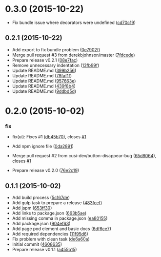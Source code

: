 <a name="0.3.0"></a>
# 0.3.0 (2015-10-22)


* Fix bundle issue where decorators were undefined ([cd70c19](https://github.com/cusi-dev/page-pod/commit/cd70c19))



<a name="0.2.1"></a>
## 0.2.1 (2015-10-22)


* Add export to fix bundle problem ([0e7902f](https://github.com/cusi-dev/page-pod/commit/0e7902f))
* Merge pull request #3 from derekbjohnson/master ([7fdcede](https://github.com/cusi-dev/page-pod/commit/7fdcede))
* Prepare release v0.2.1 ([08e7fac](https://github.com/cusi-dev/page-pod/commit/08e7fac))
* Remove unnecessary indentation ([13fb99f](https://github.com/cusi-dev/page-pod/commit/13fb99f))
* Update README.md ([399b256](https://github.com/cusi-dev/page-pod/commit/399b256))
* Update README.md ([78faf1f](https://github.com/cusi-dev/page-pod/commit/78faf1f))
* Update README.md ([957663e](https://github.com/cusi-dev/page-pod/commit/957663e))
* Update README.md ([439f8b4](https://github.com/cusi-dev/page-pod/commit/439f8b4))
* Update README.md ([9ddbd5d](https://github.com/cusi-dev/page-pod/commit/9ddbd5d))



<a name="0.2.0"></a>
# 0.2.0 (2015-10-02)


### fix

* fix(ui): Fixes #1 ([db45b70](https://github.com/cusi-dev/page-pod/commit/db45b70)), closes [#1](https://github.com/cusi-dev/page-pod/issues/1)

* Add npm ignore file ([0da2891](https://github.com/cusi-dev/page-pod/commit/0da2891))
* Merge pull request #2 from cusi-dev/button-disappear-bug ([65d8064](https://github.com/cusi-dev/page-pod/commit/65d8064)), closes [#1](https://github.com/cusi-dev/page-pod/issues/1)
* Prepare release v0.2.0 ([76e2c19](https://github.com/cusi-dev/page-pod/commit/76e2c19))



<a name="0.1.1"></a>
## 0.1.1 (2015-10-02)


* Add build process ([5c167de](https://github.com/cusi-dev/page-pod/commit/5c167de))
* Add gulp task to prepare a release ([483fcef](https://github.com/cusi-dev/page-pod/commit/483fcef))
* Add jspm ([653ff30](https://github.com/cusi-dev/page-pod/commit/653ff30))
* Add links to package.json ([663b5ae](https://github.com/cusi-dev/page-pod/commit/663b5ae))
* Add missing comma in package.json ([ea80155](https://github.com/cusi-dev/page-pod/commit/ea80155))
* Add package.json ([904ef63](https://github.com/cusi-dev/page-pod/commit/904ef63))
* Add page pod element and basic docs ([6df6ce7](https://github.com/cusi-dev/page-pod/commit/6df6ce7))
* Add required dependencies ([11f95d6](https://github.com/cusi-dev/page-pod/commit/11f95d6))
* Fix problem with clean task ([de6a60a](https://github.com/cusi-dev/page-pod/commit/de6a60a))
* Initial commit ([4608635](https://github.com/cusi-dev/page-pod/commit/4608635))
* Prepare release v0.1.1 ([a455b15](https://github.com/cusi-dev/page-pod/commit/a455b15))



